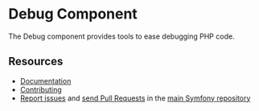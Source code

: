 Debug Component
===============

The Debug component provides tools to ease debugging PHP code.

Resources
---------

  * [Documentation](https://symfony.com/doc/current/components/debug.html)
  * [Contributing](https://symfony.com/doc/current/contributing/index.html)
  * [Report issues](https://github.com/symfony/symfony/issues) and
    [send Pull Requests](https://github.com/symfony/symfony/pulls)
    in the [main Symfony repository](https://github.com/symfony/symfony)
